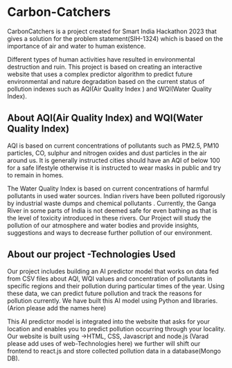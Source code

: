 
# Carbon-Catchers
CarbonCatchers is a project created for Smart India Hackathon 2023 that gives a solution for the problem statement(SIH-1324) which is based on the importance of air and water to human existence. 

Different types of human activities have resulted in environmental destruction and ruin. This project is based on creating an interactive website that uses a complex predictor algorithm to predict future environmental and nature degradation based on the current status of pollution indexes such as AQI(Air Quality Index )  and WQI(Water Quality Index).


## About AQI(Air Quality Index) and WQI(Water Quality Index)
AQI is based on current concentrations of pollutants such as PM2.5, PM10 particles, CO, sulphur and nitrogen oxides and dust particles in the air around us.
It is generally instructed cities should have an AQI of below 100 for a safe lifestyle otherwise it is instructed to wear masks in public and try to remain in homes.

The Water Quality Index is based on current concentrations of harmful pollutants in used water sources. Indian rivers have been polluted rigorously by industrial waste dumps and chemical pollutants . Currently,  the Ganga River in some parts of India is not deemed safe for even bathing as that is the level of toxicity introduced in these rivers. Our Project will study the pollution of our atmosphere and water bodies and provide insights, suggestions and ways to decrease further pollution of our environment.

## About our project -Technologies Used
Our project includes building an AI predictor model that works on data fed from CSV files about AQI, WQI values and concentration of pollutants in specific regions and their pollution during particular times of the year. Using these data, we can predict future pollution and track the reasons for pollution currently.
We have built this AI model using Python and libraries. (Arion please add the names here)

This AI predictor model is integrated into the website that asks for your location and enables you to predict pollution occurring through your locality.
Our website is built using 
->HTML, CSS, Javascript and node.js
(Varad please add uses of web-Technologies here)
we further will shift our frontend to react.js and store collected pollution data in a database(Mongo DB).


